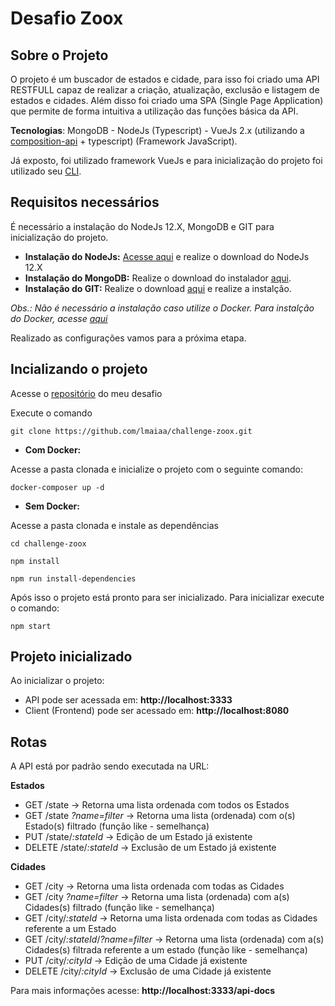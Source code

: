 # Desafio Zoox

## Sobre o Projeto

O projeto é um buscador de estados e cidade, para isso foi criado uma API RESTFULL capaz de realizar a criação, atualização, exclusão e listagem de estados e cidades. Além disso foi criado uma SPA (Single Page Application) que permite de forma intuitiva a utilização das funções básica da API.

**Tecnologias**: MongoDB - NodeJs (Typescript) - VueJs 2.x (utilizando a [composition-api](https://composition-api.vuejs.org/) + typescript) (Framework JavaScript).

Já exposto, foi utilizado framework VueJs e para inicialização do projeto foi utilizado seu [CLI](https://cli.vuejs.org/).

## Requisitos necessários

É necessário a instalação do NodeJs 12.X, MongoDB e GIT para inicialização do projeto.

- **Instalação do NodeJs:** [Acesse aqui](https://nodejs.org/en/download/) e realize o download do NodeJs 12.X
- **Instalação do MongoDB:** Realize o download do instalador [aqui](https://www.mongodb.com/try/download/community).
- **Instalação do GIT:** Realize o download [aqui](https://git-scm.com/downloads) e realize a instalção.

_Obs.: Não é necessário a instalação caso utilize o Docker. Para instalção do Docker, acesse [aqui](https://www.docker.com/products/docker-desktop)_

Realizado as configurações vamos para a próxima etapa.

## Incializando o projeto

Acesse o [repositório](https://github.com/lmaiaa/challenge-zoox) do meu desafio

Execute o comando

```
git clone https://github.com/lmaiaa/challenge-zoox.git
```

- **Com Docker:**

Acesse a pasta clonada e inicialize o projeto com o seguinte comando:

```
docker-composer up -d
```

- **Sem Docker:**

Acesse a pasta clonada e instale as dependências

```
cd challenge-zoox

npm install

npm run install-dependencies
```

Após isso o projeto está pronto para ser inicializado.
Para inicializar execute o comando:

```
npm start
```

## Projeto inicializado

Ao inicializar o projeto:

- API pode ser acessada em: **http://localhost:3333**
- Client (Frontend) pode ser acessado em: **http://localhost:8080**

## Rotas

A API está por padrão sendo executada na URL:

**Estados**

- GET /state -> Retorna uma lista ordenada com todos os Estados
- GET /state _?name=filter_ -> Retorna uma lista (ordenada) com o(s) Estado(s) filtrado (função like - semelhança)
- PUT /state/_:stateId_ -> Edição de um Estado já existente
- DELETE /state/_:stateId_ -> Exclusão de um Estado já existente

**Cidades**

- GET /city -> Retorna uma lista ordenada com todas as Cidades
- GET /city _?name=filter_ -> Retorna uma lista (ordenada) com a(s) Cidades(s) filtrado (função like - semelhança)
- GET /city/_:stateId_ -> Retorna uma lista ordenada com todas as Cidades referente a um Estado
- GET /city/_:stateId_/_?name=filter_ -> Retorna uma lista (ordenada) com a(s) Cidades(s) filtrada referente a um estado (função like - semelhança)
- PUT /city/_:cityId_ -> Edição de uma Cidade já existente
- DELETE /city/_:cityId_ -> Exclusão de uma Cidade já existente

Para mais informações acesse: **http://localhost:3333/api-docs**
